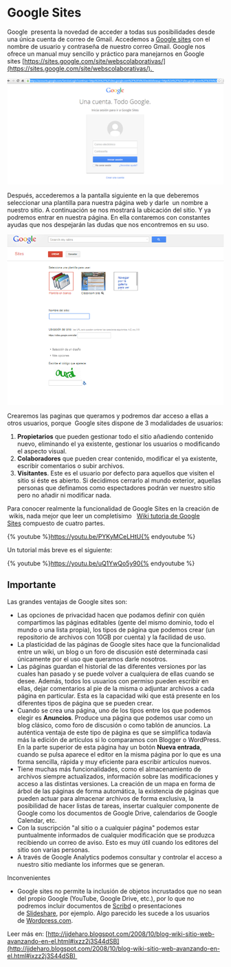 # Google Sites

Google  presenta la novedad de acceder a todas sus posibilidades desde una única cuenta de correo de Gmail. Accedemos a [Google sites](https://accounts.google.com/ServiceLogin?continue=https%3A%2F%2Fsites.google.com%2Fsite%2F&followup=https%3A%2F%2Fsites.google.com%2Fsite%2F&service=jotspot&ul=1) con el nombre de usuario y contraseña de nuestro correo Gmail. Google nos ofrece un manual muy sencillo y práctico para manejarnos en Google sites [https://sites.google.com/site/webscolaborativas/](https://sites.google.com/site/webscolaborativas/). 


![Página de acceso a todos los servicios de Google](img/google_sites1.png "Página de acceso a todos los servicios de Google")

Después, accederemos a la pantalla siguiente en la que deberemos seleccionar una plantilla para nuestra página web y darle  un nombre a nuestro sitio. A continuación se nos mostrará la ubicación del sitio. Y ya podremos entrar en nuestra página. En ella contaremos con constantes ayudas que nos despejarán las dudas que nos encontremos en su uso.


![Crear un wiki con Google Sites](img/wiki3.png "Crear un wiki con Google Site")

Crearemos las paginas que queramos y podremos dar acceso a ellas a otros usuarios, porque  Google sites dispone de 3 modalidades de usuarios:

1.  **Propietarios** que pueden gestionar todo el sitio añadiendo contenido nuevo, eliminando el ya existente, gestionar los usuarios o modificando el aspecto visual.
2.  **Colaboradores** que pueden crear contenido, modificar el ya existente, escribir comentarios o subir archivos.
3.  **Visitantes**. Este es el usuario por defecto para aquellos que visiten el sitio si éste es abierto. Si decidimos cerrarlo al mundo exterior, aquellas personas que definamos como espectadores podrán ver nuestro sitio pero no añadir ni modificar nada.

Para conocer realmente la funcionalidad de Google Sites en la creación de  wikis, nada mejor que leer un completísimo   [Wiki tutoria de Google Sites](https://sites.google.com/site/pruebawikivillar/) compuesto de cuatro partes.

{% youtube %}https://youtu.be/PYKyMCeLHtU{% endyoutube %}

Un tutorial más breve es el siguiente:

{% youtube %}https://youtu.be/uQ1YwQo5y90{% endyoutube %}

## Importante

  
Las grandes ventajas de Google sites son:

*   Las opciones de privacidad hacen que podamos definir con quién compartimos las páginas editables (gente del mismo dominio, todo el mundo o una lista propia), los tipos de página que podemos crear (un repositorio de archivos con 10GB por cuenta) y la facilidad de uso.
*   La plasticidad de las páginas de Google sites hace que la funcionalidad entre un wiki, un blog o un foro de discusión esté determinada casi únicamente por el uso que queramos darle nosotros.
*   Las páginas guardan el historial de las diferentes versiones por las cuales han pasado y se puede volver a cualquiera de ellas cuando se desee. Además, todos los usuarios con permiso pueden escribir en ellas, dejar comentarios al pie de la misma o adjuntar archivos a cada página en particular. Esta es la capacidad wiki que está presente en los diferentes tipos de página que se pueden crear.
*   Cuando se crea una página, uno de los tipos entre los que podemos elegir es **Anuncios**. Produce una página que podemos usar como un blog clásico, como foro de discusión o como tablón de anuncios. La auténtica ventaja de este tipo de página es que se simplifica todavía más la edición de artículos si lo comparamos con Blogger o WordPress. En la parte superior de esta página hay un botón **Nueva entrada**, cuando se pulsa aparece el editor en la misma página por lo que es una forma sencilla, rápida y muy eficiente para escribir artículos nuevos.
*   Tiene muchas más funcionalidades, como el almacenamiento de archivos siempre actualizados, información sobre las modificaciones y acceso a las distintas versiones. La creación de un mapa en forma de árbol de las páginas de forma automática, la existencia de páginas que pueden actuar para almacenar archivos de forma exclusiva, la posibilidad de hacer listas de tareas, insertar cualquier componente de Google como los documentos de Google Drive, calendarios de Google Calendar, etc.
*   Con la suscripción "al sitio o a cualquier página" podemos estar puntualmente informados de cualquier modificación que se produzca recibiendo un correo de aviso. Esto es muy útil cuando los editores del sitio son varias personas.
*   A través de Google Analytics podemos consultar y controlar el acceso a nuestro sitio mediante los informes que se generan.

Inconvenientes

*   Google sites no permite la inclusión de objetos incrustados que no sean del propio Google (YouTube, Google Drive, etc.), por lo que no podremos incluir documentos de [Scribd](http://www.scribd.com/) o presentaciones de [Slideshare](http://www.slideshare.net/), por ejemplo. Algo parecido les sucede a los usuarios de [Wordpress.com](http://www.wordpress.com/).

  
Leer más en: [http://jjdeharo.blogspot.com/2008/10/blog-wiki-sitio-web-avanzando-en-el.html#ixzz2j3S44dSB](http://jjdeharo.blogspot.com/2008/10/blog-wiki-sitio-web-avanzando-en-el.html#ixzz2j3S44dSB)   


